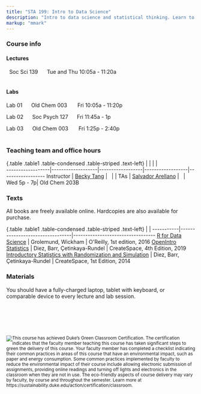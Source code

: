 ```yaml
---
title: "STA 199: Intro to Data Science"
description: "Intro to data science and statistical thinking. Learn to explore, visualize,and analyze data to understand natural phenomena, investigate patterns, model outcomes,and make predictions, and do so in a reproducible and shareable manner. Gain experience in data wrangling and munging, exploratory data analysis, predictive modeling, data visualization, and effectively communicating results. Work on problems and case studies inspired by and based on real-world questions and data. The course will introduce and focus on the R statistical computing language."
markup: "mmark"
---
```


### Course info

#### Lectures

<font color="#875687"><i class="fas fa-university"></i></font> &nbsp; Soc Sci 139 &nbsp;&nbsp; <font color="#875687"><i class="fas fa-calendar"></i></font> &nbsp; Tue and Thu 10:05a - 11:20a
<br>
<br>

#### Labs

Lab 01 &nbsp;&nbsp; <font color="#875687"><i class="fas fa-university"></i></font> &nbsp; Old Chem 003 &nbsp;&nbsp;&nbsp; <font color="#875687"><i class="fas fa-calendar"></i></font> &nbsp; Fri 10:05a - 11:20p

Lab 02  &nbsp;&nbsp; <font color="#875687"><i class="fas fa-university"></i></font> &nbsp; Soc Psych 127 &nbsp;&nbsp; <font color="#875687"><i class="fas fa-calendar"></i></font> &nbsp; Fri 11:45a - 1p

Lab 03 &nbsp;&nbsp; <font color="#875687"><i class="fas fa-university"></i></font> &nbsp; Old Chem 003 &nbsp;&nbsp;&nbsp; <font color="#875687"><i class="fas fa-calendar"></i></font> &nbsp; Fri 1:25p - 2:40p
<br>
<br>

### Teaching team and office hours 

{.table .table1 .table-condensed .table-striped .text-left}
<span></span>     | <span></span>     | <span></span>    | <span></span>    |  <span></span>      
------------------|-------------------|------------------|------------------|------------------ 
Instructor        | [Becky Tang](https://beckytang.rbind.io/) | <a href="mailto:becky.tang@duke.edu" title="email"><i class="fa fa-envelope"></i></a> &nbsp; <a href="https://github.com/beckytang" title="GitHub"><i class="fa fa-github"></i></a> |  | 
TAs               | [Salvador Arellano](https://www.linkedin.com/in/salvador-chavero-arellano-405969168/) | <a href="mailto:salvador.chavero.arellano@duke.edu" title="email"><i class="fa fa-envelope"></i></a> &nbsp; <a href="https://github.com/salvadorchavero" title="GitHub"><i class="fa fa-github"></i></a> | Wed 5p - 7p| Old Chem 203B

### Texts

All books are freely available online. Hardcopies are also available for purchase.

{.table .table1 .table-condensed .table-striped .text-left}
 <span></span>     | <span></span> | <span></span> 
-----------|---------------------------------|----------------------------------
[R for Data Science](http://r4ds.had.co.nz/) | Grolemund, Wickham | O'Reilly, 1st edition, 2016
[OpenIntro Statistics](https://www.openintro.org/stat/textbook.php) | Diez, Barr, Çetinkaya-Rundel | CreateSpace, 4th Edition, 2019
[Introductory Statistics with Randomization and Simulation](https://www.openintro.org/stat/textbook.php?stat_book=isrs) | Diez, Barr, Çetinkaya-Rundel | CreateSpace, 1st Edition, 2014

### Materials

You should have a fully-charged laptop, tablet with keyboard, or comparable device to every lecture and lab session.

<br><br><br><br>

<img style="float: left;" src="/img/DukeGreenClassroomCertification-Logo.png">
<small>
This course has achieved Duke’s Green Classroom Certification.  The certification indicates that the faculty member teaching this course has taken significant steps to green the delivery of this course.  Your faculty member has completed a checklist indicating their common practices in areas of this course that have an environmental impact, such as paper and energy consumption.  Some common practices implemented by faculty to reduce the environmental impact of their course include allowing electronic submission of assignments, providing online readings and turning off lights and electronics in the classroom when they are not in use.  The eco-friendly aspects of course delivery may vary by faculty, by course and throughout the semester. Learn more at
https://sustainability.duke.edu/action/certification/classroom.
</small>
